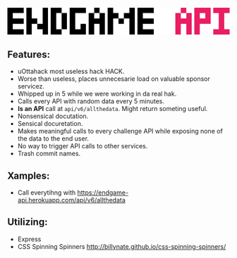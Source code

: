 ![EndgameAPI](/endgame.png)

## Features:
- uOttahack most useless hack HACK.
- Worse than useless, places unnecesarie load on valuable sponsor servicez.
- Whipped up in 5 while we were working in da real hak.
- Calls every API with random data every 5 minutes.
- **Is an API** call at `api/v6/allthedata`. Might return someting useful.
- Nonsensical docutation.
- Sensical docuretation.
- Makes meaningful calls to every challenge API while exposing none of the data to the end user.
- No way to trigger API calls to other services.
- Trash commit names.

## Xamples:

- Call everytihng with <https://endgame-api.herokuapp.com/api/v6/allthedata>

## Utilizing:
- Express 
- CSS Spinning Spinners <http://billynate.github.io/css-spinning-spinners/>
